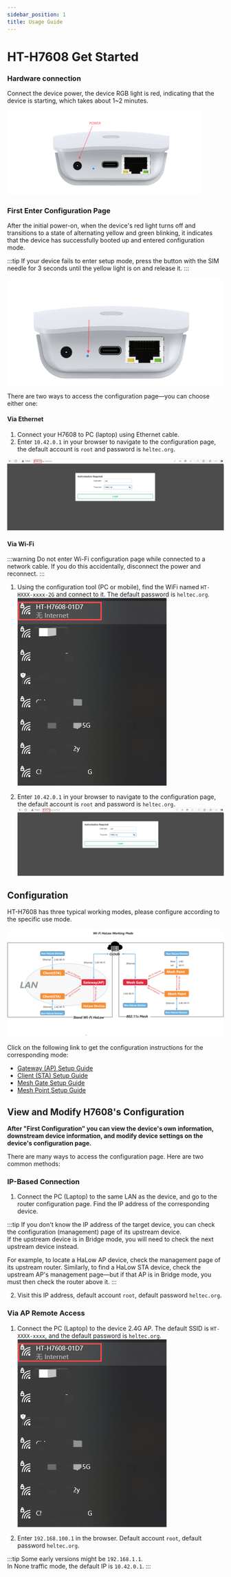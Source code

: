 ```yaml
---
sidebar_position: 1
title: Usage Guide
---
```


# HT-H7608 Get Started

### Hardware connection

Connect the device power, the device RGB light is red, indicating that the device is starting, which takes about 1~2 minutes.

![Hardware Connection](./img/02.png)



### First Enter Configuration Page

After the initial power-on, when the device's red light turns off and transitions to a state of alternating yellow and green blinking, it indicates that the device has successfully booted up and entered configuration mode.

:::tip
If your device fails to enter setup mode, press the button with the SIM needle for 3 seconds until the yellow light is on and release it.
:::

![Configuration Mode](./img/03.png)

There are two ways to access the configuration page—you can choose either one:

#### Via Ethernet

1. Connect your H7608 to PC (laptop) using Ethernet cable.  
2. Enter `10.42.0.1` in your browser to navigate to the configuration page, the default account is `root` and password is `heltec.org`.

![Ethernet Config](./img/05.png)

#### Via Wi-Fi

:::warning
Do not enter Wi-Fi configuration page while connected to a network cable. If you do this accidentally, disconnect the power and reconnect.
:::

1. Using the configuration tool (PC or mobile), find the WiFi named `HT-HXXX-xxxx-2G` and connect to it. The default password is `heltec.org`.  
   ![WiFi Config](./img/04.png)  

2. Enter `10.42.0.1` in your browser to navigate to the configuration page, the default account is `root` and password is `heltec.org`.  
   ![WiFi Login](./img/05.png)



## Configuration

HT-H7608 has three typical working modes, please configure according to the specific use mode.

![Configuration Modes](./img/06.png)

Click on the following link to get the configuration instructions for the corresponding mode:

- [Gateway (AP) Setup Guide](/docs/devices/wifi-halow/ht-h7608/gateway)  
- [Client (STA) Setup Guide](/docs/devices/wifi-halow/ht-h7608/station)  
- [Mesh Gate Setup Guide](/docs/devices/wifi-halow/ht-h7608/mesh_gate)  
- [Mesh Point Setup Guide](/docs/devices/wifi-halow/ht-h7608/mesh_point)  



## View and Modify H7608's Configuration

**After "First Configuration" you can view the device's own information, downstream device information, and modify device settings on the device's configuration page.**

There are many ways to access the configuration page. Here are two common methods:

### IP-Based Connection

1. Connect the PC (Laptop) to the same LAN as the device, and go to the router configuration page. Find the IP address of the corresponding device.

:::tip
If you don't know the IP address of the target device, you can check the configuration (management) page of its upstream device.  
If the upstream device is in Bridge mode, you will need to check the next upstream device instead.  

For example, to locate a HaLow AP device, check the management page of its upstream router. Similarly, to find a HaLow STA device, check the upstream AP's management page—but if that AP is in Bridge mode, you must then check the router above it.
:::

2. Visit this IP address, default account `root`, default password `heltec.org`.

### Via AP Remote Access

1. Connect the PC (Laptop) to the device 2.4G AP. The default SSID is `HT-XXXX-xxxx`, and the default password is `heltec.org`.  
   ![AP Config](./img/04.png)  

2. Enter `192.168.100.1` in the browser. Default account `root`, default password `heltec.org`.

:::tip
Some early versions might be `192.168.1.1`.  
In None traffic mode, the default IP is `10.42.0.1`. 
:::

